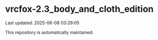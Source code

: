 # vrcfox-2.3_body_and_cloth_edition

Last updated: 2025-06-08 03:29:05

This repository is automatically maintained.
